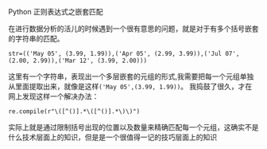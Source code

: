 Python 正则表达式之嵌套匹配

在进行数据分析的活儿的时候遇到一个很有意思的问题，就是对于有多个括号嵌套的字符串的匹配。
```
str=(('May 05', (3.99, 1.99)),('Apr 05', (2.99, 3.99)),('Jul 07', (2.00, 2.99)),('Mar 12', (3.99, 2.00)))
```
这里有一个字符串，表现出一个多层嵌套的元组的形式,我需要把每一个元组单独从里面提取出来，就像是这样`('May 05',(3.99, 1.99))`。
我捣鼓了很久，才在网上发现这样一个解决办法：
```
re.compile(r"\([^()].*\([^()].*\)\)")
```
实际上就是通过限制括号出现的位置以及数量来精确匹配每一个元组，这确实不是什么技术层面上的知识，但是是一个很值得一记的技巧层面上的知识
